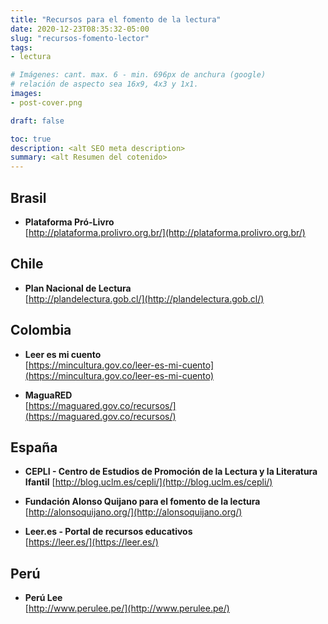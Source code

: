 ```yaml
---
title: "Recursos para el fomento de la lectura"
date: 2020-12-23T08:35:32-05:00
slug: "recursos-fomento-lector"
tags: 
- lectura

# Imágenes: cant. max. 6 - min. 696px de anchura (google)
# relación de aspecto sea 16x9, 4x3 y 1x1.
images: 
- post-cover.png

draft: false

toc: true
description: <alt SEO meta description>
summary: <alt Resumen del cotenido>
---
```



## Brasil
- **Plataforma Pró-Livro**  
	[http://plataforma.prolivro.org.br/](http://plataforma.prolivro.org.br/)


## Chile
- **Plan Nacional de Lectura**  
	[http://plandelectura.gob.cl/](http://plandelectura.gob.cl/) 

## Colombia
- **Leer es mi cuento**  
	[https://mincultura.gov.co/leer-es-mi-cuento](https://mincultura.gov.co/leer-es-mi-cuento)

- **MaguaRED**  
	[https://maguared.gov.co/recursos/](https://maguared.gov.co/recursos/)

## España
- **CEPLI - Centro de Estudios de Promoción de la Lectura y la Literatura Ifantil**
	[http://blog.uclm.es/cepli/](http://blog.uclm.es/cepli/)

- **Fundación Alonso Quijano para el fomento de la lectura**
	[http://alonsoquijano.org/](http://alonsoquijano.org/)

- **Leer.es - Portal de recursos educativos**  
	[https://leer.es/](https://leer.es/)

## Perú
- **Perú Lee**  
[http://www.perulee.pe/](http://www.perulee.pe/)

